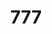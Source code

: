 ---
ee_id: '88'
site: '1'
type: '2'
url: 2011-019-777
title: '777'
year: '2011'
display_year: '2011'
medium: Temporary reversal of the Whitney's photography policy
dims:
pitch: "​Reversed Museum photo policy\n\n"
ps: "I told the Whitney that ppl could take pics of my show. \n\n"
live_url: http://www.flickr.com/search/?q=cory%20arcangel%20pro%20tools
related:
youtube:
related_code:
imgs: 777-2011-019-detail-2-database-ih.jpg
subheading:
download:
add_credit:
commission: 'Comissioned by Whitney Museum of American Art, New York, for Cory Arcangel:
  Pro Tools'
layout: things-i-made
---